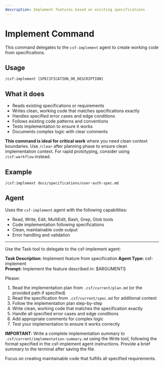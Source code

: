 ```yaml
---
description: Implement features based on existing specifications
---
```


# Implement Command

This command delegates to the `csf-implement` agent to create working code from specifications.

## Usage
```
/csf:implement [SPECIFICATION_OR_DESCRIPTION]
```

## What it does
- Reads existing specifications or requirements
- Writes clean, working code that matches specifications exactly
- Handles specified error cases and edge conditions
- Follows existing code patterns and conventions
- Tests implementation to ensure it works
- Documents complex logic with clear comments

**This command is ideal for critical work** where you need clean context boundaries. Use `/clear` after planning phase to ensure clean implementation context. For rapid prototyping, consider using `/csf:workflow` instead.

## Example
```
/csf:implement docs/specifications/user-auth-spec.md
```

## Agent
Uses the `csf-implement` agent with the following capabilities:
- Read, Write, Edit, MultiEdit, Bash, Grep, Glob tools
- Code implementation following specifications
- Clean, maintainable code output
- Error handling and validation

---

Use the Task tool to delegate to the csf-implement agent:

**Task Description:** Implement feature from specification
**Agent Type:** csf-implement  
**Prompt:** Implement the feature described in: $ARGUMENTS

Please:
1. Read the implementation plan from `.csf/current/plan.md` (or the provided path if specified)
2. Read the specification from `.csf/current/spec.md` for additional context
3. Follow the implementation plan step-by-step
4. Write clean, working code that matches the specification exactly
5. Handle all specified error cases and edge conditions
6. Add appropriate comments for complex logic
7. Test your implementation to ensure it works correctly

**IMPORTANT**: Write a complete implementation summary to `.csf/current/implementation-summary.md` using the Write tool, following the format specified in the csf-implement agent instructions. Provide a brief summary to the terminal after saving the file.

Focus on creating maintainable code that fulfills all specified requirements.
